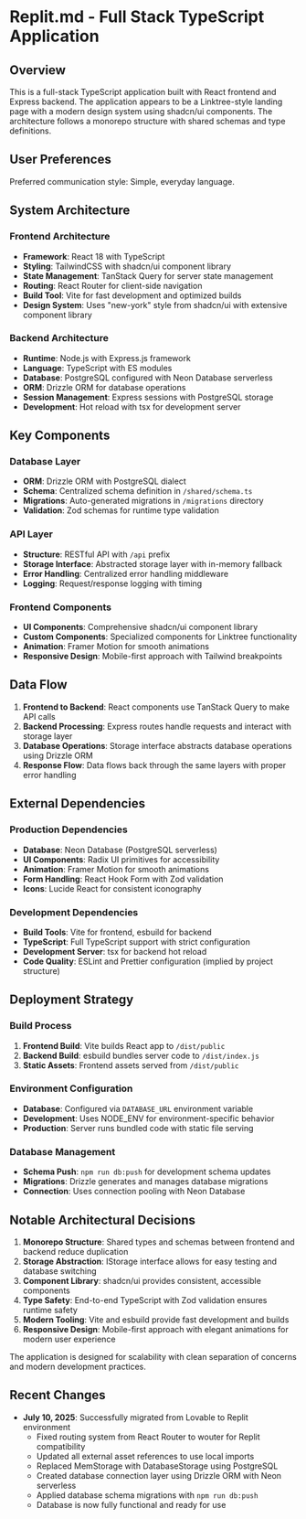 # Replit.md - Full Stack TypeScript Application

## Overview

This is a full-stack TypeScript application built with React frontend and Express backend. The application appears to be a Linktree-style landing page with a modern design system using shadcn/ui components. The architecture follows a monorepo structure with shared schemas and type definitions.

## User Preferences

Preferred communication style: Simple, everyday language.

## System Architecture

### Frontend Architecture
- **Framework**: React 18 with TypeScript
- **Styling**: TailwindCSS with shadcn/ui component library
- **State Management**: TanStack Query for server state management
- **Routing**: React Router for client-side navigation
- **Build Tool**: Vite for fast development and optimized builds
- **Design System**: Uses "new-york" style from shadcn/ui with extensive component library

### Backend Architecture
- **Runtime**: Node.js with Express.js framework
- **Language**: TypeScript with ES modules
- **Database**: PostgreSQL configured with Neon Database serverless
- **ORM**: Drizzle ORM for database operations
- **Session Management**: Express sessions with PostgreSQL storage
- **Development**: Hot reload with tsx for development server

## Key Components

### Database Layer
- **ORM**: Drizzle ORM with PostgreSQL dialect
- **Schema**: Centralized schema definition in `/shared/schema.ts`
- **Migrations**: Auto-generated migrations in `/migrations` directory
- **Validation**: Zod schemas for runtime type validation

### API Layer
- **Structure**: RESTful API with `/api` prefix
- **Storage Interface**: Abstracted storage layer with in-memory fallback
- **Error Handling**: Centralized error handling middleware
- **Logging**: Request/response logging with timing

### Frontend Components
- **UI Components**: Comprehensive shadcn/ui component library
- **Custom Components**: Specialized components for Linktree functionality
- **Animation**: Framer Motion for smooth animations
- **Responsive Design**: Mobile-first approach with Tailwind breakpoints

## Data Flow

1. **Frontend to Backend**: React components use TanStack Query to make API calls
2. **Backend Processing**: Express routes handle requests and interact with storage layer
3. **Database Operations**: Storage interface abstracts database operations using Drizzle ORM
4. **Response Flow**: Data flows back through the same layers with proper error handling

## External Dependencies

### Production Dependencies
- **Database**: Neon Database (PostgreSQL serverless)
- **UI Components**: Radix UI primitives for accessibility
- **Animation**: Framer Motion for smooth animations
- **Form Handling**: React Hook Form with Zod validation
- **Icons**: Lucide React for consistent iconography

### Development Dependencies
- **Build Tools**: Vite for frontend, esbuild for backend
- **TypeScript**: Full TypeScript support with strict configuration
- **Development Server**: tsx for backend hot reload
- **Code Quality**: ESLint and Prettier configuration (implied by project structure)

## Deployment Strategy

### Build Process
1. **Frontend Build**: Vite builds React app to `/dist/public`
2. **Backend Build**: esbuild bundles server code to `/dist/index.js`
3. **Static Assets**: Frontend assets served from `/dist/public`

### Environment Configuration
- **Database**: Configured via `DATABASE_URL` environment variable
- **Development**: Uses NODE_ENV for environment-specific behavior
- **Production**: Server runs bundled code with static file serving

### Database Management
- **Schema Push**: `npm run db:push` for development schema updates
- **Migrations**: Drizzle generates and manages database migrations
- **Connection**: Uses connection pooling with Neon Database

## Notable Architectural Decisions

1. **Monorepo Structure**: Shared types and schemas between frontend and backend reduce duplication
2. **Storage Abstraction**: IStorage interface allows for easy testing and database switching
3. **Component Library**: shadcn/ui provides consistent, accessible components
4. **Type Safety**: End-to-end TypeScript with Zod validation ensures runtime safety
5. **Modern Tooling**: Vite and esbuild provide fast development and builds
6. **Responsive Design**: Mobile-first approach with elegant animations for modern user experience

The application is designed for scalability with clean separation of concerns and modern development practices.

## Recent Changes

- **July 10, 2025**: Successfully migrated from Lovable to Replit environment
  - Fixed routing system from React Router to wouter for Replit compatibility
  - Updated all external asset references to use local imports
  - Replaced MemStorage with DatabaseStorage using PostgreSQL
  - Created database connection layer using Drizzle ORM with Neon serverless
  - Applied database schema migrations with `npm run db:push`
  - Database is now fully functional and ready for use